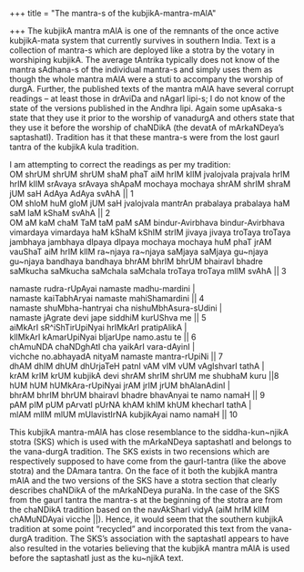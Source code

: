 +++
title = "The mantra-s of the kubjikA-mantra-mAlA"

+++
The kubjikA mantra mAlA is one of the remnants of the once active
kubjikA-mata system that currently survives in southern India. Text is a
collection of mantra-s which are deployed like a stotra by the votary in
worshiping kubjikA. The average tAntrika typically does not know of the
mantra sAdhana-s of the individual mantra-s and simply uses them as
though the whole mantra mAlA were a stuti to accompany the worship of
durgA. Further, the published texts of the mantra mAlA have several
corrupt readings – at least those in drAviDa and nAgarI lipi-s; I do not
know of the state of the versions published in the Andhra lipi. Again
some upAsaka-s state that they use it prior to the worship of vanadurgA
and others state that they use it before the worship of chaNDikA (the
devatA of mArkaNDeya’s saptashatI). Tradition has it that these mantra-s
were from the lost gaurI tantra of the kubjikA kula tradition.

I am attempting to correct the readings as per my tradition:  
OM shrUM shrUM shrUM shaM phaT aiM hrIM klIM jvalojvala prajvala hrIM
hrIM klIM srAvaya srAvaya shApaM mochaya mochaya shrAM shrIM shraM jUM
saH AdAya AdAya svAhA || 1  
OM shloM huM gloM jUM saH jvalojvala mantrAn prabalaya prabalaya haM saM
laM kShaM svAhA || 2  
OM aM kaM chaM TaM taM paM sAM bindur-Avirbhava bindur-Avirbhava
vimardaya vimardaya haM kShaM kShIM strIM jivaya jivaya troTaya troTaya
jambhaya jambhaya dIpaya dIpaya mochaya mochaya huM phaT jrAM vauShaT
aiM hrIM klIM ra\~njaya ra\~njaya saMjaya saMjaya gu\~njaya gu\~njaya
bandhaya bandhaya bhrAM bhrIM bhrUM bhairavI bhadre saMkucha saMkucha
saMchala saMchala troTaya troTaya mlIM svAhA || 3

namaste rudra-rUpAyai namaste madhu-mardini |  
namaste kaiTabhAryai namaste mahiShamardini || 4  
namaste shuMbha-hantryai cha nishuMbhAsura-sUdini |  
namaste jAgrate devi jape siddhiM kurUShva me || 5  
aiMkArI sR^iShTirUpiNyai hrIMkArI pratipAlikA |  
klIMkArI kAmarUpiNyai bIjarUpe namo.astu te || 6  
chAmuNDA chaNDghAtI cha yaikArI vara-dAyinI |  
vichche no.abhayadA nityaM namaste mantra-rUpiNi || 7  
dhAM dhIM dhUM dhUrjaTeH patnI vAM vIM vUM vAgIshvarI tathA |  
krAM krIM krUM kubjikA devi shrAM shrIM shrUM me shubhaM kuru ||8  
hUM hUM hUMkAra-rUpiNyai jrAM jrIM jrUM bhAlanAdinI |  
bhrAM bhrIM bhrUM bhairavI bhadre bhavAnyai te namo namaH || 9  
pAM pIM pUM pArvatI pUrNA khAM khIM khUM khecharI tathA |  
mlAM mlIM mlUM mUlavistIrNA kubjikAyai namo namaH || 10

This kubjikA mantra-mAlA has close resemblance to the siddha-kun\~njikA
stotra (SKS) which is used with the mArkaNDeya saptashatI and belongs to
the vana-durgA tradition. The SKS exists in two recensions which are
respectively supposed to have come from the gaurI-tantra (like the above
stotra) and the DAmara tantra. On the face of it both the kubjikA mantra
mAlA and the two versions of the SKS have a stotra section that clearly
describes chaNDikA of the mArkaNDeya puraNa. In the case of the SKS from
the gaurI tantra the mantra-s at the beginning of the stotra are from
the chaNDikA tradition based on the navAkSharI vidyA (aiM hrIM klIM
chAMuNDAyai vicche ||). Hence, it would seem that the southern kubjikA
tradition at some point “recycled” and incorporated this text from the
vana-durgA tradition. The SKS’s association with the saptashatI appears
to have also resulted in the votaries believing that the kubjikA mantra
mAlA is used before the saptashatI just as the ku\~njikA text.
